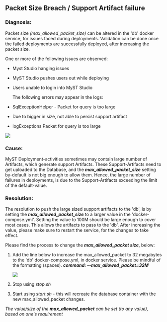 ## Packet Size Breach / Support Artifact failure

### Diagnosis: 

Packet size *(max_allowed_packet_size)* can be altered in the 'db' docker service, for issues faced during deployments. Validation can be done once the failed deployments are successfully deployed, after increasing the packet size.

One or more of the following issues are observed:

- Myst Studio hanging issues

- MyST Studio pushes users out while deploying

- Users unable to login into MyST Studio

  The following errors may appear in the logs:

- SqlExceptionHelper - Packet for query is too large
- Due to bigger in size, not able to persist support artifact
- logExceptions Packet for query is too large

![](C:\Users\admin\Desktop\000\sql.jpg)

### Cause:

MyST Deployment-activities sometimes may contain large number of Artifacts, which generate support Artifacts. These Support-Artifacts need to get uploaded to the Database, and the ***max_allowed_packet_size*** setting by-default is not big enough to allow them. Hence, the large number of failures in deployments, is due to the Support-Artifacts exceeding the limit of the default-value.

### Resolution:

 The resolution to push the large sized support artifacts to the 'db', is by setting the ***max_allowed_packet_size*** to a larger value in the 'docker-compose.yml'. Setting the value to 100M should be large enough to cover most cases. This allows the artifacts to pass to the 'db'. After increasing the value, please make sure to restart the service, for the changes to take effect.

Please find the process to change the ***max_allowed_packet size***, below:

1. Add the line below to increase the max_allowed_packet to 32 megabytes to the 'db' docker-compose.yml, in docker service. Please be mindful of the formatting (spaces).
   ***command: --max_allowed_packet=32M***

   ![](C:\Users\admin\Desktop\000\088.jpg)

2. Stop using *stop.sh*

3. Start using *start.sh*  -  this will recreate the database container with the new max_allowed_packet changes.



*The value/size of the **max_allowed_packet** can be set (to any value), based on one's requirement*